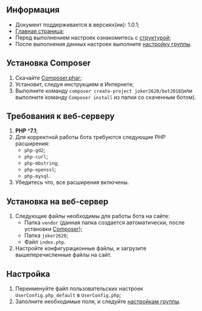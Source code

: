 Информация
------------
* Документ поддерживается в версиях(ии): 1.0.1;
* [Главная страница][0];
* Перед выполнением настроек ознакомитесь с [структурой][1];
* После выполнения данных настроек выполните [настройку группы][2].


Установка Composer
------------

1. Скачайте [Composer.phar][3];
1. Установит, следуя инструкциям в Интернете;
1. Выполните команду `composer create-project joker2620/bot2018`(или выполните команду `Composer install` из папки со скаченным ботом).

Требования к веб-серверу
------------

1. **PHP ^7.1**;
1. Для корректной работы бота требуются следующие PHP расширения:
   * `php-gd2`;
   * `php-curl`;
   * `php-mbstring`;
   * `php-openssl`;
   * `php-mysql`.
1. Убедитесь что, все расширения включены.

Установка на веб-сервер
------------

1. Следующие файлы необходимы для работы бота на сайте: 
   * Папка `vendor` (данная папка создается автоматически, после установки [Composer][3]);
   * Папка `joker2620`; 
   * Файл `index.php`.
1. Настройте конфигурационные файлы, и загрузите вышеперечисленные файлы на сайт.


Настройка
------------

1. Переименуйте файл пользовательских настроек `UserConfig.php_default` в `UserConfig.php`;
1. Заполните необходимые поля, и следуйте [настройкам группы][2].

[0]: index.md
[1]: struct.md
[2]: vkgroup.md
[3]: https://getcomposer.org/doc/00-intro.md
